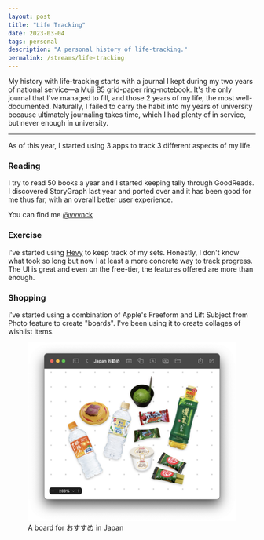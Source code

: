 ```yaml
---
layout: post
title: "Life Tracking"
date: 2023-03-04
tags: personal
description: "A personal history of life-tracking."
permalink: /streams/life-tracking
---
```


My history with life-tracking starts with a journal I kept during my two years of national service—a Muji B5 grid-paper ring-notebook. It's the only journal that I've managed to fill, and those 2 years of my life, the most well-documented. Naturally, I failed to carry the habit into my years of university because ultimately journaling takes time, which I had plenty of in service, but never enough in university.

---

As of this year, I started using 3 apps to track 3 different aspects of my life.

### Reading

I try to read 50 books a year and I started keeping tally through GoodReads. I discovered StoryGraph last year and ported over and it has been good for me thus far, with an overall better user experience.

You can find me [@vvvnck](https://app.thestorygraph.com/profile/vvvnck)

### Exercise

I've started using [Hevy](https://www.hevyapp.com/) to keep track of my sets. Honestly, I don't know what took so long but now I at least a more concrete way to track progress. The UI is great and even on the free-tier, the features offered are more than enough.

### Shopping

I've started using a combination of Apple's Freeform and Lift Subject from Photo feature to create "boards". I've been using it to create collages of wishlist items.

<figure>
    <img src="../../assets/posts/2023-03-04-life-tracking/freeform.jpg"/>
    <figcaption>A board for おすすめ in Japan</figcaption>
</figure>